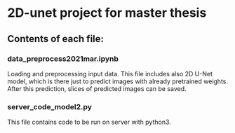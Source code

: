 # 2D-unet project for master thesis

## Contents of each file:

### data_preprocess2021mar.ipynb
Loading and preprocessing input data. This file includes also 2D U-Net model, which is there just to predict images with already pretrained weights. After this prediction, slices of predicted images can be saved.

### server_code_model2.py
This file contains code to be run on server with python3.
